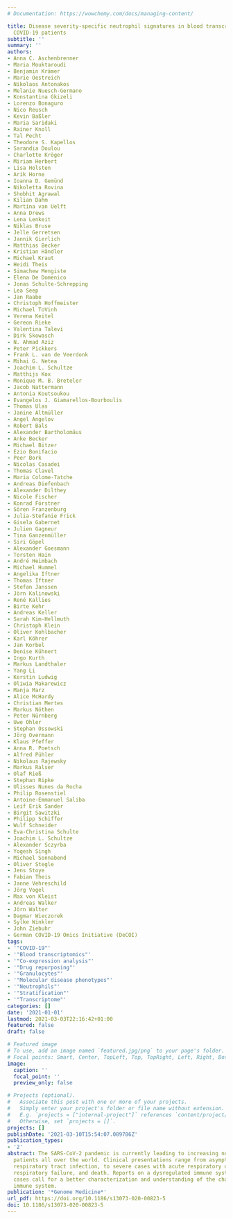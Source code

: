 ```yaml
---
# Documentation: https://wowchemy.com/docs/managing-content/

title: Disease severity-specific neutrophil signatures in blood transcriptomes stratify
  COVID-19 patients
subtitle: ''
summary: ''
authors:
- Anna C. Aschenbrenner
- Maria Mouktaroudi
- Benjamin Krämer
- Marie Oestreich
- Nikolaos Antonakos
- Melanie Nuesch-Germano
- Konstantina Gkizeli
- Lorenzo Bonaguro
- Nico Reusch
- Kevin Baßler
- Maria Saridaki
- Rainer Knoll
- Tal Pecht
- Theodore S. Kapellos
- Sarandia Doulou
- Charlotte Kröger
- Miriam Herbert
- Lisa Holsten
- Arik Horne
- Ioanna D. Gemünd
- Nikoletta Rovina
- Shobhit Agrawal
- Kilian Dahm
- Martina van Uelft
- Anna Drews
- Lena Lenkeit
- Niklas Bruse
- Jelle Gerretsen
- Jannik Gierlich
- Matthias Becker
- Kristian Händler
- Michael Kraut
- Heidi Theis
- Simachew Mengiste
- Elena De Domenico
- Jonas Schulte-Schrepping
- Lea Seep
- Jan Raabe
- Christoph Hoffmeister
- Michael ToVinh
- Verena Keitel
- Gereon Rieke
- Valentina Talevi
- Dirk Skowasch
- N. Ahmad Aziz
- Peter Pickkers
- Frank L. van de Veerdonk
- Mihai G. Netea
- Joachim L. Schultze
- Matthijs Kox
- Monique M. B. Breteler
- Jacob Nattermann
- Antonia Koutsoukou
- Evangelos J. Giamarellos-Bourboulis
- Thomas Ulas
- Janine Altmüller
- Angel Angelov
- Robert Bals
- Alexander Bartholomäus
- Anke Becker
- Michael Bitzer
- Ezio Bonifacio
- Peer Bork
- Nicolas Casadei
- Thomas Clavel
- Maria Colome-Tatche
- Andreas Diefenbach
- Alexander Dilthey
- Nicole Fischer
- Konrad Förstner
- Sören Franzenburg
- Julia-Stefanie Frick
- Gisela Gabernet
- Julien Gagneur
- Tina Ganzenmüller
- Siri Göpel
- Alexander Goesmann
- Torsten Hain
- André Heimbach
- Michael Hummel
- Angelika Iftner
- Thomas Iftner
- Stefan Janssen
- Jörn Kalinowski
- René Kallies
- Birte Kehr
- Andreas Keller
- Sarah Kim-Hellmuth
- Christoph Klein
- Oliver Kohlbacher
- Karl Köhrer
- Jan Korbel
- Denise Kühnert
- Ingo Kurth
- Markus Landthaler
- Yang Li
- Kerstin Ludwig
- Oliwia Makarewicz
- Manja Marz
- Alice McHardy
- Christian Mertes
- Markus Nöthen
- Peter Nürnberg
- Uwe Ohler
- Stephan Ossowski
- Jörg Overmann
- Klaus Pfeffer
- Anna R. Poetsch
- Alfred Pühler
- Nikolaus Rajewsky
- Markus Ralser
- Olaf Rieß
- Stephan Ripke
- Ulisses Nunes da Rocha
- Philip Rosenstiel
- Antoine-Emmanuel Saliba
- Leif Erik Sander
- Birgit Sawitzki
- Philipp Schiffer
- Wulf Schneider
- Eva-Christina Schulte
- Joachim L. Schultze
- Alexander Sczyrba
- Yogesh Singh
- Michael Sonnabend
- Oliver Stegle
- Jens Stoye
- Fabian Theis
- Janne Vehreschild
- Jörg Vogel
- Max von Kleist
- Andreas Walker
- Jörn Walter
- Dagmar Wieczorek
- Sylke Winkler
- John Ziebuhr
- German COVID-19 Omics Initiative (DeCOI)
tags:
- '"COVID-19"'
- '"Blood transcriptomics"'
- '"Co-expression analysis"'
- '"Drug repurposing"'
- '"Granulocytes"'
- '"Molecular disease phenotypes"'
- '"Neutrophils"'
- '"Stratification"'
- '"Transcriptome"'
categories: []
date: '2021-01-01'
lastmod: 2021-03-03T22:16:42+01:00
featured: false
draft: false

# Featured image
# To use, add an image named `featured.jpg/png` to your page's folder.
# Focal points: Smart, Center, TopLeft, Top, TopRight, Left, Right, BottomLeft, Bottom, BottomRight.
image:
  caption: ''
  focal_point: ''
  preview_only: false

# Projects (optional).
#   Associate this post with one or more of your projects.
#   Simply enter your project's folder or file name without extension.
#   E.g. `projects = ["internal-project"]` references `content/project/deep-learning/index.md`.
#   Otherwise, set `projects = []`.
projects: []
publishDate: '2021-03-10T15:54:07.089786Z'
publication_types:
- '2'
abstract: The SARS-CoV-2 pandemic is currently leading to increasing numbers of COVID-19
  patients all over the world. Clinical presentations range from asymptomatic, mild
  respiratory tract infection, to severe cases with acute respiratory distress syndrome,
  respiratory failure, and death. Reports on a dysregulated immune system in the severe
  cases call for a better characterization and understanding of the changes in the
  immune system.
publication: '*Genome Medicine*'
url_pdf: https://doi.org/10.1186/s13073-020-00823-5
doi: 10.1186/s13073-020-00823-5
---
```

